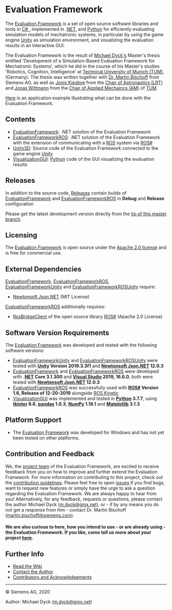 # Evaluation Framework

The [Evaluation Framework](https://github.com/siemens/evaluation-framework) is a set of open source software libraries and tools in [C\# ](https://docs.microsoft.com/de-de/dotnet/csharp/csharp), implemented in .[NET](https://www.microsoft.com/net), and [Python](https://www.python.org/) for efficiently evaluating simulation models of mechatronic systems, in particular by using the game engine [Unity](https://unity3d.com/) as simulation environment, and visualizing the evaluation results in an interactive GUI.

The Evaluation Framework is the result of [Michael Dyck's](https://github.com/MD-cyb3) Master's thesis entitled 'Development of a Simulation-Based Evaluation Framework for Mechatronic Systems', which he did in the course of his Master's studies 'Robotics, Cognition, Intelligence' at [Technical University of Munich (TUM)](https://www.tum.de/en/), (Germany). The thesis was written together with [Dr. Martin Bischoff](https://github.com/MartinBischoff) from Siemens AG, as well as [Jonis Kiesbye]() from the [Chair of Astronautics (LRT)](https://www.lrg.tum.de/en/lrt/home/) and [Jonas Wittmann](https://github.com/jonasTUM) from the [Chair of Applied Mechaincs (AM)](https://www.mw.tum.de/en/am/home/) of [TUM](https://www.tum.de/en/).

[Here](https://github.com/siemens/evaluation-framework/wiki/Demonstration-Project) is an application example illustrating what can be done with the Evaluation Framework.

## Contents ##

* [EvaluationFramework](https://github.com/siemens/evaluation-framework/tree/master/EvaluationFramework): .NET solution of the Evaluation Framework
* [EvaluationFrameworkROS](https://github.com/siemens/evaluation-framework/tree/master/EvaluationFrameworkROS): .NET solution of the Evaluation Framework with the extension of communicating with a [ROS](https://www.ros.org/) system via [ROS\#](https://github.com/siemens/ros-sharp)
* [Unity3D](https://github.com/siemens/evaluation-framework/tree/master/Unity3D): Source code of the Evaluation Framework connected to the game engine [Unity](https://unity3d.com/)
* [VisualizationGUI](https://github.com/siemens/evaluation-framework/tree/master/VisualizationGUI): [Python](https://www.python.org/) code of the GUI visualizing the evaluation results

## Releases ##

In addition to the source code, [Releases](https://github.com/siemens/evaluation-framework/releases) contain 
builds of [EvaluationFramework](https://github.com/siemens/evaluation-framework/tree/master/EvaluationFramework) 
and [EvaluationFrameworkROS](https://github.com/siemens/evaluation-framework/tree/master/EvaluationFrameworkROS)
in **Debug** and **Release** configuration

Please get the latest development version directly from the [tip of this master branch](https://github.com/siemens/evaluation-framework).

## Licensing ##

The [Evaluation Framework](https://github.com/siemens/evaluation-framework) is open source under the [Apache 2.0 license](http://www.apache.org/licenses/LICENSE-2.0) and is free for commercial use.

## External Dependencies ##

[EvaluationFramework](https://github.com/siemens/evaluation-framework/tree/master/EvaluationFramework), 
[EvaluationFrameworkROS](https://github.com/siemens/evaluation-framework/tree/master/EvaluationFrameworkROS),
[EvaluationFrameworkUnity](https://github.com/siemens/evaluation-framework/tree/master/EvaluationFrameworkUnity) and 
[EvaluationFrameworkROSUnity](https://github.com/siemens/evaluation-framework/tree/master/EvaluationFrameworkROSUnity) require:
* [Newtonsoft Json.NET](https://github.com/JamesNK/Newtonsoft.Json) (MIT License)

[EvaluationFrameworkROS](https://github.com/siemens/evaluation-framework/tree/master/EvaluationFrameworkROS) additionally requires:
* [RosBridgeClient](https://github.com/siemens/ros-sharp/tree/master/Libraries/RosBridgeClient) of the open source library [ROS\#](https://github.com/siemens/ros-sharp) (Apache 2.0 License)

## Software Version Requirements ##

The [Evaluation Framework](https://github.com/siemens/evaluation-framework) was developed and tested with the following software versions:
* [EvaluationFrameworkUnity](https://github.com/siemens/evaluation-framework/tree/master/EvaluationFrameworkUnity) and [EvaluationFrameworkROSUnity](https://github.com/siemens/evaluation-framework/tree/master/EvaluationFrameworkROSUnity) were tested with **[Unity](https://unity3d.com/) Version 2019.3.3f1** and **[Newtonsoft Json.NET](https://github.com/JamesNK/Newtonsoft.Json) 12.0.3**
* [EvaluationFramework](https://github.com/siemens/evaluation-framework/tree/master/EvaluationFramework) and [EvaluationFrameworkROS](https://github.com/siemens/evaluation-framework/tree/master/EvaluationFrameworkROS) were developed with **.[NET](https://www.microsoft.com/net) Core 3.1.300** and **[Visual Studio](https://visualstudio.microsoft.com/) 2019, 16.6.0**, both were tested with **[Newtonsoft Json.NET](https://github.com/JamesNK/Newtonsoft.Json) 12.0.3**
* [EvaluationFrameworkROS](https://github.com/siemens/evaluation-framework/tree/master/EvaluationFrameworkROS) was successfully used with **[ROS\#](https://github.com/siemens/ros-sharp) Version 1.6, Release of 12-20-2019** alongside [ROS Kinetic](http://wiki.ros.org/kinetic)
* [VisualizationGUI](https://github.com/siemens/evaluation-framework/tree/master/VisualizationGUI) was implemented and tested in **[Python](https://www.python.org/) 3.7.7**, using **[tkinter](https://docs.python.org/3/library/tkinter.html) 8.6**, **[pandas](https://pandas.pydata.org/) 1.0.3**, **[NumPy](https://numpy.org/) 1.18.1** and **[Matplotlib](https://matplotlib.org/) 3.1.3**

## Platform Support ##

* The [Evaluation Framework](https://github.com/siemens/evaluation-framework) was developed for Windows and has not yet been tested on other platforms.

## Contribution and Feedback ##

We, the [project team](https://github.com/siemens/evaluation-framework/wiki/Contributers-and-Acknowledgements) of the Evaluation Framework, are excited to receive feedback from you on how to improve and further extend the Evaluation Framework. For more information on contributing to this project, check out the [contribution guidelines](https://github.com/siemens/evaluation-framework/blob/master/CONTRIBUTING.md). Please feel free to open [issues](https://github.com/siemens/evaluation-framework/issues) if you find bugs, want to request new features or simply have the urge to ask a question regarding the Evaluation Framework. We are always happy to hear from you! Alternatively, for any feedback, requests or questions, please contact the author Michael Dyck (m.dyck@gmx.net), or - if by any means you do not get a response from him - contact Dr. Martin Bischoff (martin.bischoff@siemens.com). 

#### We are also curious to here, how you intend to use - or are already using - the Evaluation Framework. If you like, come tell us more about your project [here](https://github.com/siemens/evaluation-framework/issues/1). ####

## Further Info ##

* [Read the Wiki](https://github.com/siemens/evaluation-framework/wiki)
* [Contact the Author](mailto:m.dyck@gmx.net)
* [Contributors and Acknowledgements](https://github.com/siemens/evaluation-framework/wiki/Contributers-and-Acknowledgements)

---

© Siemens AG, 2020

Author: Michael Dyck (m.dyck@gmx.net)
